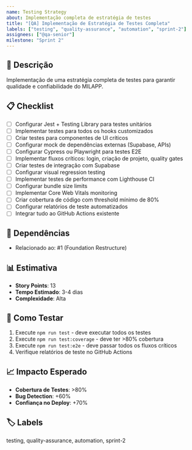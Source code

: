 ```yaml
---
name: Testing Strategy
about: Implementação completa de estratégia de testes
title: "[QA] Implementação de Estratégia de Testes Completa"
labels: ["testing", "quality-assurance", "automation", "sprint-2"]
assignees: ["@qa-senior"]
milestone: "Sprint 2"
---
```


## 🎯 Descrição
Implementação de uma estratégia completa de testes para garantir qualidade e confiabilidade do MILAPP.

## 📋 Checklist
- [ ] Configurar Jest + Testing Library para testes unitários
- [ ] Implementar testes para todos os hooks customizados
- [ ] Criar testes para componentes de UI críticos
- [ ] Configurar mock de dependências externas (Supabase, APIs)
- [ ] Configurar Cypress ou Playwright para testes E2E
- [ ] Implementar fluxos críticos: login, criação de projeto, quality gates
- [ ] Criar testes de integração com Supabase
- [ ] Configurar visual regression testing
- [ ] Implementar testes de performance com Lighthouse CI
- [ ] Configurar bundle size limits
- [ ] Implementar Core Web Vitals monitoring
- [ ] Criar cobertura de código com threshold mínimo de 80%
- [ ] Configurar relatórios de teste automatizados
- [ ] Integrar tudo ao GitHub Actions existente

## 🔗 Dependências
- Relacionado ao: #1 (Foundation Restructure)

## 📊 Estimativa
- **Story Points**: 13
- **Tempo Estimado**: 3-4 dias
- **Complexidade**: Alta

## 🧪 Como Testar
1. Execute `npm run test` - deve executar todos os testes
2. Execute `npm run test:coverage` - deve ter >80% cobertura
3. Execute `npm run test:e2e` - deve passar todos os fluxos críticos
4. Verifique relatórios de teste no GitHub Actions

## 📈 Impacto Esperado
- **Cobertura de Testes**: >80%
- **Bug Detection**: +60%
- **Confiança no Deploy**: +70%

## 🏷️ Labels
testing, quality-assurance, automation, sprint-2 